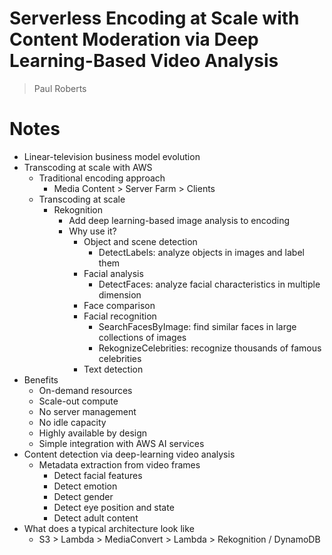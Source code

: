 # Serverless Encoding at Scale with Content Moderation via Deep Learning-Based Video Analysis
> Paul Roberts  

# Notes

* Linear-television business model evolution
* Transcoding at scale with AWS
    * Traditional encoding approach
        * Media Content > Server Farm > Clients
    * Transcoding at scale
        * Rekognition
            * Add deep learning-based image analysis to encoding
            * Why use it?
                * Object and scene detection
                    * DetectLabels: analyze objects in images and label them
                * Facial analysis
                    * DetectFaces: analyze facial characteristics in multiple dimension
                * Face comparison
                * Facial recognition
                    * SearchFacesByImage: find similar faces in large collections of images
                    * RekognizeCelebrities: recognize thousands of famous celebrities
                * Text detection
* Benefits
    * On-demand resources
    * Scale-out compute
    * No server management
    * No idle capacity
    * Highly available by design
    * Simple integration with AWS AI services
* Content detection via deep-learning video analysis
    * Metadata extraction from video frames
        * Detect facial features
        * Detect emotion
        * Detect gender
        * Detect eye position and state
        * Detect adult content
* What does a typical architecture look like
    * S3 > Lambda > MediaConvert > Lambda > Rekognition / DynamoDB 
